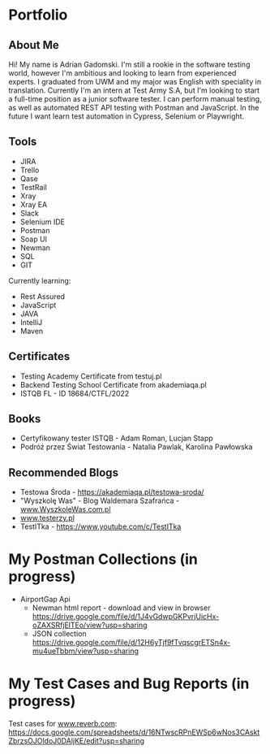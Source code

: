 # Portfolio
## About Me
Hi! My name is Adrian Gadomski. I'm still a rookie in the software testing world, however I'm ambitious and looking to learn from experienced experts. I graduated from UWM and my major was English with speciality in translation. Currently I'm an intern at Test Army S.A, but I'm looking to start a full-time position as a junior software tester. I can perform manual testing, as well as automated REST API testing with Postman and JavaScript. In the future I want learn test automation in Cypress, Selenium or Playwright. 

## Tools
* JIRA
* Trello
* Qase
* TestRail
* Xray
* Xray EA
* Slack
* Selenium IDE
* Postman
* Soap UI
* Newman
* SQL
* GIT  

Currently learning:  
* Rest Assured
* JavaScript
* JAVA
* IntelliJ
* Maven

## Certificates
* Testing Academy Certificate from testuj.pl
* Backend Testing School Certificate from akademiaqa.pl
* ISTQB FL - ID 18684/CTFL/2022
## Books
* Certyfikowany tester ISTQB - Adam Roman, Lucjan Stapp
* Podróż przez Świat Testowania - Natalia Pawlak, Karolina Pawłowska
## Recommended Blogs
* Testowa Środa -  https://akademiaqa.pl/testowa-sroda/
* "Wyszkolę Was" - Blog Waldemara Szafrańca - www.WyszkoleWas.com.pl
* www.testerzy.pl
* TestITka - https://www.youtube.com/c/TestITka

# My Postman Collections (in progress)
* AirportGap Api 
  * Newman html report - download and view in browser https://drive.google.com/file/d/1J4vGdwpGKPvrjUicHx-oZAXSRfjElTEo/view?usp=sharing
  * JSON collection https://drive.google.com/file/d/12H6yTjf9fTvqscgrETSn4x-mu4ueTbbm/view?usp=sharing
# My Test Cases and Bug Reports (in progress)
Test cases for www.reverb.com: https://docs.google.com/spreadsheets/d/16NTwscRPnEWSp6wNos3CAsktZbrzsOJOldoJ0DAljKE/edit?usp=sharing
